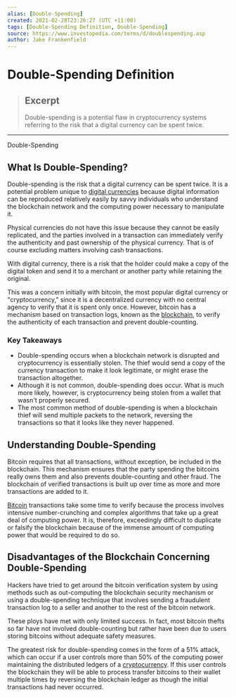 ```yaml
---
alias: [Double-Spending]
created: 2021-02-28T23:26:27 (UTC +11:00)
tags: [Double-Spending Definition, Double-Spending]
source: https://www.investopedia.com/terms/d/doublespending.asp
author: Jake Frankenfield
---
```


# Double-Spending Definition

> ## Excerpt
> Double-spending is a potential flaw in cryptocurrency systems referring to the risk that a digital currency can be spent twice.

---

Double-Spending
## What Is Double-Spending?

Double-spending is the risk that a digital currency can be spent twice. It is a potential problem unique to [digital currencies](https://www.investopedia.com/terms/d/digital-currency.asp) because digital information can be reproduced relatively easily by savvy individuals who understand the blockchain network and the computing power necessary to manipulate it.

Physical currencies do not have this issue because they cannot be easily replicated, and the parties involved in a transaction can immediately verify the authenticity and past ownership of the physical currency. That is of course excluding matters involving cash transactions.

With digital currency, there is a risk that the holder could make a copy of the digital token and send it to a merchant or another party while retaining the original.

This was a concern initially with bitcoin, the most popular digital currency or "cryptocurrency," since it is a decentralized currency with no central agency to verify that it is spent only once. However, bitcoin has a mechanism based on transaction logs, known as the [blockchain](https://www.investopedia.com/terms/b/blockchain.asp), to verify the authenticity of each transaction and prevent double-counting.

### Key Takeaways

-   Double-spending occurs when a blockchain network is disrupted and cryptocurrency is essentially stolen. The thief would send a copy of the currency transaction to make it look legitimate, or might erase the transaction altogether.
-   Although it is not common, double-spending does occur. What is much more likely, however, is cryptocurrency being stolen from a wallet that wasn't properly secured.
-   The most common method of double-spending is when a blockchain thief will send multiple packets to the network, reversing the transactions so that it looks like they never happened.

## Understanding Double-Spending

Bitcoin requires that all transactions, without exception, be included in the blockchain. This mechanism ensures that the party spending the bitcoins really owns them and also prevents double-counting and other fraud. The blockchain of verified transactions is built up over time as more and more transactions are added to it.

[Bitcoin](https://www.investopedia.com/terms/b/bitcoin.asp) transactions take some time to verify because the process involves intensive number-crunching and complex algorithms that take up a great deal of computing power. It is, therefore, exceedingly difficult to duplicate or falsify the blockchain because of the immense amount of computing power that would be required to do so.

## Disadvantages of the Blockchain Concerning Double-Spending

Hackers have tried to get around the bitcoin verification system by using methods such as out-computing the blockchain security mechanism or using a double-spending technique that involves sending a fraudulent transaction log to a seller and another to the rest of the bitcoin network.

These ploys have met with only limited success. In fact, most bitcoin thefts so far have not involved double-counting but rather have been due to users storing bitcoins without adequate safety measures.

The greatest risk for double-spending comes in the form of a 51% attack, which can occur if a user controls more than 50% of the computing power maintaining the distributed ledgers of a [cryptocurrency](https://www.investopedia.com/terms/c/cryptocurrency.asp). If this user controls the blockchain they will be able to process transfer bitcoins to their wallet multiple times by reversing the blockchain ledger as though the initial transactions had never occurred.
